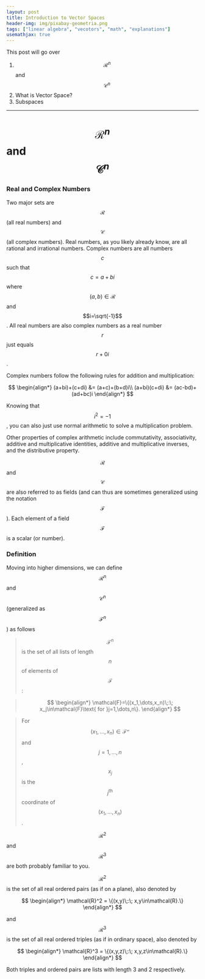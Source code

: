 ```yaml
---
layout: post
title: Introduction to Vector Spaces
header-img: img/pixabay-geometria.png
tags: ["linear algebra", "vecotors", "math", "explanations"]
usemathjax: true
---
```


<!-- This page will go over an introduction to vector spaces. For more on vector spaces see the following posts:

Finite Dimensional Vector Spaces [In Progress]

The Vector Space of Linear Maps [In Progress]

Isomorphic Vector Spaces [In Progess] -->


This post will go over

1. $$\mathcal{R}^n$$ and $$\mathcal{C}^n$$
2. What is Vector Space?
3. Subspaces

---
#  $$\mathcal{R}^n$$ and $$\mathcal{C}^n$$

### Real and Complex Numbers

Two major sets are $$\mathcal{R}$$ (all real numbers) and $$\mathcal{C}$$ (all complex numbers). Real numbers, as you likely already know, are all rational and irrational numbers. Complex numbers are all numbers $$c$$ such that $$c=a+bi$$ where $$(a,b)\in\mathcal{R}$$ and $$i=\sqrt{-1}$$. All real numbers are also complex numbers as a real number $$r$$ just equals $$r+0i$$.

Complex numbers follow the following rules for addition and multiplication:

$$
\begin{align*}
(a+bi)+(c+di) &= (a+c)+(b+d)i\\
(a+bi)(c+di) &= (ac-bd)+(ad+bc)i
\end{align*}
$$

Knowing that $$i^2=-1$$, you can also just use normal arithmetic to solve a multiplication problem.

Other properties of complex arithmetic include commutativity, associativity, additive and multiplicative identities, additive and multiplicative inverses, and the distributive property.

$$\mathcal{R}$$ and $$\mathcal{C}$$ are also referred to as fields (and can thus are sometimes generalized using the notation $$\mathcal{F}$$). Each element of a field $$\mathcal{F}$$ is a scalar (or number).

### Definition

Moving into higher dimensions, we can define $$\mathcal{R}^n$$ and $$\mathcal{C}^n$$ (generalized as $$\mathcal{F}^n$$) as follows

> $$\mathcal{F}^n$$ is the set of all lists of length $$n$$ of elements of $$\mathcal{F}$$:

> $$
\begin{align*}
\mathcal{F}=\{(x_1,\dots,x_n)\;:\; x_j\in\mathcal{F}\text{ for }j=1,\dots,n\}.
\end{align*}
$$

> For $$(x_1,\dots,x_n)\in\mathcal{F^n}$$ and $$j=1,\dots,n$$, $$x_j$$ is the $$j^{\text{th}}$$ coordinate of $$(x_1,\dots,x_n)$$.

$$\mathcal{R}^2$$ and $$\mathcal{R}^3$$ are both probably familiar to you.

$$\mathcal{R}^2$$ is the set of all real ordered pairs (as if on a plane), also denoted by

$$
\begin{align*}
\mathcal{R}^2 = \{(x,y)\;:\; x,y\in\mathcal{R}.\}
\end{align*}
$$

and $$\mathcal{R}^3$$ is the set of all real ordered triples (as if in ordinary space), also denoted by

$$
\begin{align*}
\mathcal{R}^3 = \{(x,y,z)\;:\; x,y,z\in\mathcal{R}.\}
\end{align*}
$$

Both triples and ordered pairs are lists with length 3 and 2 respectively.